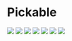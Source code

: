 # Pickable

![](https://velog.velcdn.com/images/ljh3478/post/7a03ebe0-659c-4383-b93f-2ca909c43328/image.png)
![](https://velog.velcdn.com/images/ljh3478/post/f683fa31-adfd-4660-b1b0-5c44c166c643/image.png)
![](https://velog.velcdn.com/images/ljh3478/post/e34114aa-2865-485c-9443-29e0ad200d45/image.png)
![](https://velog.velcdn.com/images/ljh3478/post/29e554a6-4bb6-42d1-8f8e-5887b30a5af4/image.png)
![](https://velog.velcdn.com/images/ljh3478/post/3e4808cf-fe4a-4f07-a9d8-58784931d66a/image.png)
![](https://velog.velcdn.com/images/ljh3478/post/2d608f08-e7c9-4bf9-86a6-a741f4d538c6/image.png)
![](https://velog.velcdn.com/images/ljh3478/post/79712bfc-4fb6-4fae-8bf7-9ecad2443434/image.png)
